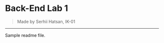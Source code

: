 # Back-End Lab 1

> Made by Serhii Hatsan, IK-01
--------------------------------------------------------

Sample readme file.
